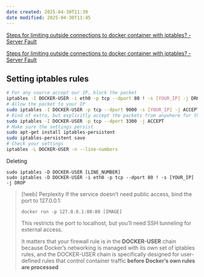 ```yaml
---
date created: 2025-04-30T11:39
date modified: 2025-04-30T11:45
---
```


[Steps for limiting outside connections to docker container with iptables? - Server Fault](https://serverfault.com/questions/704643/steps-for-limiting-outside-connections-to-docker-container-with-iptables/933803#933803) 

[Steps for limiting outside connections to docker container with iptables? - Server Fault](https://serverfault.com/questions/704643/steps-for-limiting-outside-connections-to-docker-container-with-iptables/933803#933803) 

## Setting iptables rules

```bash
# For any source accept our IP, block the packet
iptables -I DOCKER-USER -i eth0 -p tcp --dport 80 ! -s [YOUR_IP] -j DROP
# Allow the packet to your IP
sudo iptables -I DOCKER-USER -p tcp --dport 9000 -s [YOUR_IP] -j ACCEPT
# Kind of extra, but explicitly accept the packets from anywhere for the port
sudo iptables -I DOCKER-USER -p tcp --dport 3300 -j ACCEPT
# Make sure the settings persist
sudo apt-get install iptables-persistent
sudo iptables-persistent save
# Check your settings
iptables -L DOCKER-USER -n --line-numbers
```

Deleting

```
sudo iptables -D DOCKER-USER [LINE_NUMBER]
sudo iptables -D DOCKER-USER -i eth0 -p tcp --dport 80 ! -s [YOUR_IP] -j DROP
```

> [!web] Perplexity
> If the service doesn’t need public access, bind the port to 127.0.0.1:
> 
> ```
> docker run -p 127.0.0.1:80:80 [IMAGE]
> ```
> This restricts the port to localhost, but you’ll need SSH tunneling for external access.
> 
> It matters that your firewall rule is in the **DOCKER-USER** chain because Docker’s networking is managed with its own set of iptables rules, and the DOCKER-USER chain is specifically designed for user-defined rules that control container traffic **before Docker’s own rules are processed**

